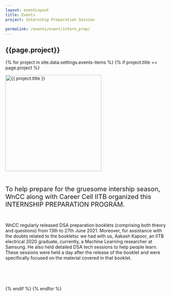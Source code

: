 ```yaml
---
layout: eventLayout
title: Events
project: Internship Preparation Session
    
permalink: /events/event/intern_prep/
---
```


<h2 class="display1 m-3 p-3 text-center">{{page.project}}</h2>

{% for project in site.data.settings.events-items %}
{% if project.title == page.project %}
<div>
    <img src="{{ site.baseurl }}/{{ project.image }}"  width = "300" height="300" alt="{{ project.title }}" class="border rounded img-soc">
</div>

<div>
    <p class="display3" style = "font-size:20px;" >
        <br>
        To help prepare for the gruesome intership season, WnCC along with Career Cell IITB organized this INTERNSHIP PREPARATION PROGRAM.
        <br><br>
        
 WnCC regularly released DSA preparation booklets (comprising both theory and questions) from 13th to 27th June 2021. Moreover, for assistance with the doubts related to the bookletsc we had with us, Aakash Kapoor, an IITB electrical 2020 graduate, currently, a Machine Learning researcher at Samsung. He also held detailed DSA tech sessions to help people learn. These sessions were held a day after the release of the booklet and were specifically focused on the material covered in that booklet.
<br><br>
 
<br><br>
    </p>
</div>
{% endif %}
{% endfor %}
